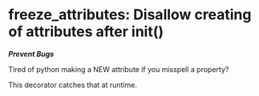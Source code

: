 # freeze_attributes: Disallow creating of attributes after __init__()

___Prevent Bugs___

Tired of python making a NEW attribute if you misspell a property?

This decorator catches that at runtime.
